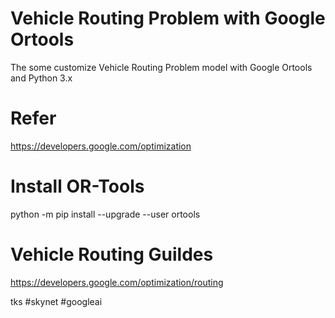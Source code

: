 # Vehicle Routing Problem with Google Ortools
The some customize Vehicle Routing Problem model with Google Ortools and Python 3.x

# Refer 
https://developers.google.com/optimization

# Install OR-Tools
python -m pip install --upgrade --user ortools

# Vehicle Routing Guildes 
https://developers.google.com/optimization/routing

tks #skynet #googleai
